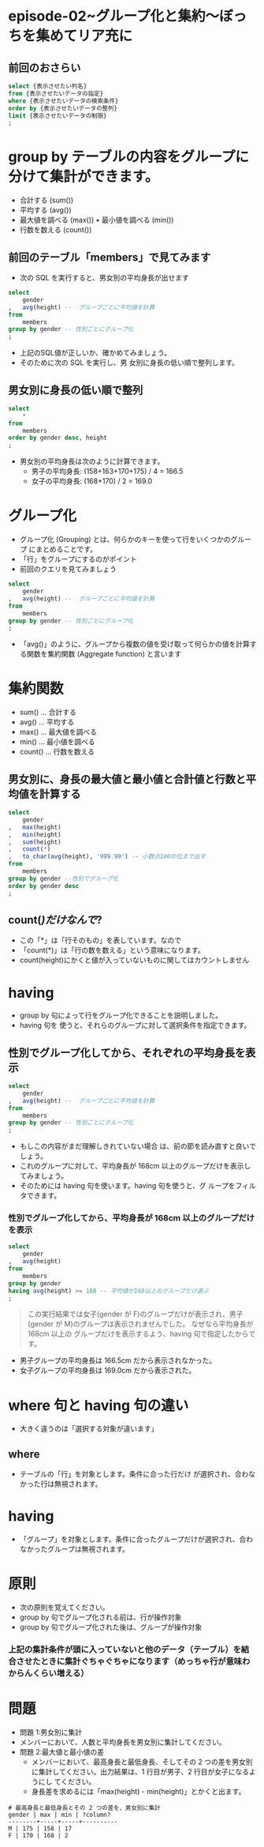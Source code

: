 # episode-02~グループ化と集約〜ぼっちを集めてリア充に

## 前回のおさらい

``` sql
select {表示させたい列名} 
from {表示させたいデータの指定}
where {表示させたいデータの検索条件}
order by {表示させたいデータの整列}
limit {表示させたいデータの制限}
;
```

# group by テーブルの内容をグループに分けて集計ができます。
- 合計する (sum())
- 平均する (avg())
- 最大値を調べる (max()) • 最小値を調べる (min()) 
- 行数を数える (count())

## 前回のテーブル「members」で見てみます
- 次の SQL を実行すると、男女別の平均身長が出せます

``` sql 
select 
    gender
,   avg(height) --  グループごとに平均値を計算 
from 
    members
group by gender -- 性別ごとにグループ化
;
```

- 上記のSQL値が正しいか、確かめてみましょう。
- そのために次の SQL を実行し、男 女別に身長の低い順で整列します。

## 男女別に身長の低い順で整列

``` sql
select 
    *
from 
    members
order by gender desc, height
;
```

- 男女別の平均身長は次のように計算できます。
  - 男子の平均身長: (158+163+170+175) / 4 = 166.5
  - 女子の平均身長: (168+170) / 2 = 169.0
  
# グループ化
- グループ化 (Grouping) とは、何らかのキーを使って行をいくつかのグループ にまとめることです。
- 「行」をグループにするのがポイント
- 前回のクエリを見てみましょう

``` sql
select 
    gender
,   avg(height) --  グループごとに平均値を計算 
from 
    members
group by gender -- 性別ごとにグループ化
;
```
- 「avg()」のように、グループから複数の値を受け取って何らかの値を計算する関数を集約関数 (Aggregate function) と言います


# 集約関数
- sum() ... 合計する
- avg() ... 平均する
- max() ... 最大値を調べる
- min() ... 最小値を調べる
- count() ... 行数を数える

## 男女別に、身長の最大値と最小値と合計値と行数と平均値を計算する

``` sql
select 
    gender
,   max(height)
,   min(height)
,   sum(height)
,   count(*)
,   to_char(avg(height), '999.99') -- 小数点100の位まで出す
from 
    members
group by gender --性別でグループ化 
order by gender desc
;
```

## count(*)だけなんで*?
- この「*」は「行そのもの」を表しています。なので
- 「count(*)」は「行の数を数える」という意味になります。
- count(height)にかくと値が入っていないものに関してはカウントしません


# having

- group by 句によって行をグループ化できることを説明しました。
- having 句を 使うと、それらのグループに対して選択条件を指定できます。

## 性別でグループ化してから、それぞれの平均身長を表示
``` sql 
select 
    gender
,   avg(height) --  グループごとに平均値を計算 
from 
    members
group by gender -- 性別ごとにグループ化
;
```
- もしこの内容がまだ理解しきれていない場合 は、前の節を読み直すと良いでしょう。
- これのグループに対して、平均身長が 168cm 以上のグループだけを表示してみましょう。
- そのためには having 句を使います。having 句を使うと、グ ループをフィルタできます。

### 性別でグループ化してから、平均身長が 168cm 以上のグループだけを表示
``` sql 
select
    gender
,   avg(height)
from 
    members
group by gender
having avg(height) >= 168 -- 平均値が168以上のグループだけ選ぶ
; 
```

> この実行結果では女子(gender が F)のグループだけが表示され、男子(gender が M)のグループは表示されませんでした。
> なぜなら平均身長が 168cm 以上の グループだけを表示するよう、having 句で指定したからです。
- 男子グループの平均身長は 166.5cm だから表示されなかった。
- 女子グループの平均身長は 169.0cm だから表示された。

# where 句と having 句の違い
- 大きく違うのは「選択する対象が違います」

## where
- テーブルの「行」を対象とします。条件に合った行だけ が選択され、合わなかった行は無視されます。

# having
- 「グループ」を対象とします。条件に合ったグループだけが選択され、合わなかったグループは無視されます。

# 原則
- 次の原則を覚えてください。
 - group by 句でグループ化される前は、行が操作対象
 - group by 句でグループ化された後は、グループが操作対象

### 上記の集計条件が頭に入っていないと他のデータ（テーブル）を結合させたときに集計ぐちゃぐちゃになります（めっちゃ行が意味わからんくらい増える）

# 問題
- 問題 1:男女別に集計
 - メンバーにおいて、人数と平均身長を男女別に集計してください。
- 問題 2:最大値と最小値の差
  - メンバーにおいて、最高身長と最低身長、そしてその 2 つの差を男女別 に集計してください。出力結果は、1 行目が男子、2 行目が女子になるようにし てください。
  - 身長差を求めるには「max(height) - min(height)」とかくと出ます。
``` shell
# 最高身長と最低身長とその 2 つの差を、男女別に集計
gender | max | min | ?column? 
--------+-----+-----+---------- 
M | 175 | 158 | 17 
F | 170 | 168 | 2
```


 
